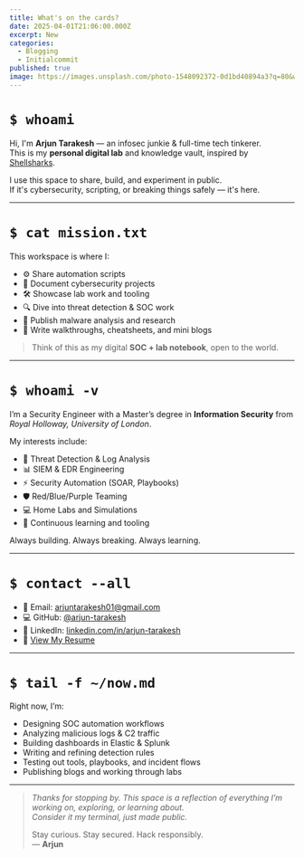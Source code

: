 ```yaml
---
title: What's on the cards?
date: 2025-04-01T21:06:00.000Z
excerpt: New
categories:
  - Blogging
  - Initialcommit
published: true
image: https://images.unsplash.com/photo-1548092372-0d1bd40894a3?q=80&w=2070&auto=format&fit=crop&ixlib=rb-4.0.3&ixid=M3wxMjA3fDB8MHxwaG90by1wYWdlfHx8fGVufDB8fHx8fA%3D%3D
---
```


# `$ whoami`

Hi, I'm **Arjun Tarakesh** — an infosec junkie & full-time tech tinkerer.  
This is my **personal digital lab** and knowledge vault, inspired by [Shellsharks](https://shellsharks.com).

I use this space to share, build, and experiment in public.  
If it's cybersecurity, scripting, or breaking things safely — it's here.

---

# `$ cat mission.txt`

This workspace is where I:

- ⚙️ Share automation scripts
- 🧪 Document cybersecurity projects
- 🛠️ Showcase lab work and tooling
- 🔍 Dive into threat detection & SOC work
- 🔬 Publish malware analysis and research
- 📜 Write walkthroughs, cheatsheets, and mini blogs

> Think of this as my digital **SOC + lab notebook**, open to the world.

---

# `$ whoami -v`

I’m a Security Engineer with a Master’s degree in **Information Security** from *Royal Holloway, University of London*.

My interests include:

- 🧩 Threat Detection & Log Analysis
- 📊 SIEM & EDR Engineering
- ⚡ Security Automation (SOAR, Playbooks)
- 🛡️ Red/Blue/Purple Teaming
- 💻 Home Labs and Simulations
- 🔐 Continuous learning and tooling

Always building. Always breaking. Always learning.

---

# `$ contact --all`

- 📧 Email: [arjuntarakesh01@gmail.com](mailto:arjuntarakesh01@gmail.com)
- 💻 GitHub: [@arjun-tarakesh](https://github.com/arjun-tarakesh)
- 💼 LinkedIn: [linkedin.com/in/arjun-tarakesh](https://linkedin.com/in/arjun-tarakesh)
- 📄 [View My Resume](#) <!-- Replace with hosted link if available -->

---

# `$ tail -f ~/now.md`

Right now, I’m:

- Designing SOC automation workflows  
- Analyzing malicious logs & C2 traffic  
- Building dashboards in Elastic & Splunk  
- Writing and refining detection rules  
- Testing out tools, playbooks, and incident flows  
- Publishing blogs and working through labs  

---

> _Thanks for stopping by. This space is a reflection of everything I’m working on, exploring, or learning about._  
> _Consider it my terminal, just made public._  
>  
> Stay curious. Stay secured. Hack responsibly.  
> — **Arjun**
